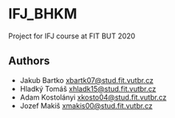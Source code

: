 # IFJ_BHKM
Project for IFJ course at FIT BUT 2020

## Authors
- Jakub Bartko    xbartk07@stud.fit.vutbr.cz
- Hladký Tomáš	  xhladk15@stud.fit.vutbr.cz
- Adam Kostolányi xkosto04@stud.fit.vutbr.cz
- Jozef Makiš	    xmakis00@stud.fit.vutbr.cz
